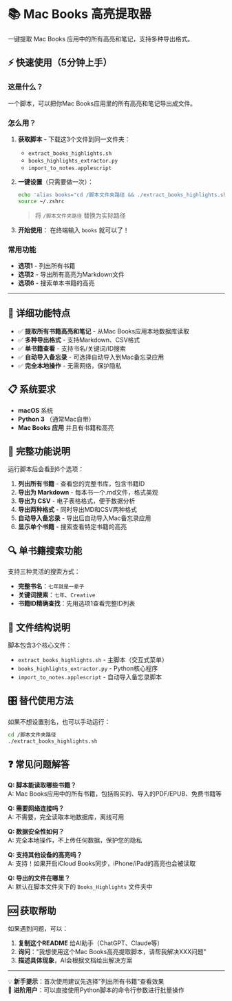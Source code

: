 # 📚 Mac Books 高亮提取器

一键提取 Mac Books 应用中的所有高亮和笔记，支持多种导出格式。

## ⚡ 快速使用（5分钟上手）

### 这是什么？
一个脚本，可以把你Mac Books应用里的所有高亮和笔记导出成文件。

### 怎么用？
1. **获取脚本** - 下载这3个文件到同一文件夹：
   - `extract_books_highlights.sh`
   - `books_highlights_extractor.py` 
   - `import_to_notes.applescript`

2. **一键设置**（只需要做一次）：
   ```bash
   echo 'alias books="cd /脚本文件夹路径 && ./extract_books_highlights.sh"' >> ~/.zshrc
   source ~/.zshrc
   ```
   > 将 `/脚本文件夹路径` 替换为实际路径

3. **开始使用**：
   在终端输入 `books` 就可以了！

### 常用功能
- **选项1** - 列出所有书籍
- **选项2** - 导出所有高亮为Markdown文件  
- **选项6** - 搜索单本书籍的高亮

---

## 🎯 详细功能特点

- ✅ **提取所有书籍高亮和笔记** - 从Mac Books应用本地数据库读取
- ✅ **多种导出格式** - 支持Markdown、CSV格式
- ✅ **单书籍查看** - 支持书名/关键词/ID搜索
- ✅ **自动导入备忘录** - 可选择自动导入到Mac备忘录应用
- ✅ **完全本地操作** - 无需网络，保护隐私

## 📋 系统要求

- **macOS** 系统
- **Python 3** （通常Mac自带）
- **Mac Books 应用** 并且有书籍和高亮

## 📖 完整功能说明

运行脚本后会看到6个选项：

1. **列出所有书籍** - 查看您的完整书库，包含书籍ID
2. **导出为 Markdown** - 每本书一个.md文件，格式美观
3. **导出为 CSV** - 电子表格格式，便于数据分析
4. **导出两种格式** - 同时导出MD和CSV两种格式
5. **自动导入备忘录** - 导出后自动导入Mac备忘录应用
6. **显示单个书籍** - 搜索查看特定书籍的高亮

## 🔍 单书籍搜索功能

支持三种灵活的搜索方式：
- **完整书名**：`七年就是一辈子`
- **关键词搜索**：`七年`、`Creative`
- **书籍ID精确查找**：先用选项1查看完整ID列表

## 📁 文件结构说明

脚本包含3个核心文件：
- `extract_books_highlights.sh` - 主脚本（交互式菜单）
- `books_highlights_extractor.py` - Python核心程序
- `import_to_notes.applescript` - 自动导入备忘录脚本

## 🎛️ 替代使用方法

如果不想设置别名，也可以手动运行：
```bash
cd /脚本文件夹路径
./extract_books_highlights.sh
```

## ❓ 常见问题解答

**Q: 脚本能读取哪些书籍？**  
A: Mac Books应用中的所有书籍，包括购买的、导入的PDF/EPUB、免费书籍等

**Q: 需要网络连接吗？**  
A: 不需要，完全读取本地数据库，离线可用

**Q: 数据安全性如何？**  
A: 完全本地操作，不上传任何数据，保护您的隐私

**Q: 支持其他设备的高亮吗？**  
A: 支持！如果开启iCloud Books同步，iPhone/iPad的高亮也会被读取

**Q: 导出的文件在哪里？**  
A: 默认在脚本文件夹下的 `Books_Highlights` 文件夹中

## 🆘 获取帮助

如果遇到问题，可以：
1. **复制这个README** 给AI助手（ChatGPT、Claude等）
2. **询问**："我想使用这个Mac Books高亮提取脚本，请帮我解决XXX问题"
3. **描述具体现象**，AI会根据文档给出解决方案

---

💡 **新手提示**：首次使用建议先选择"列出所有书籍"查看效果  
🚀 **进阶用户**：可以直接使用Python脚本的命令行参数进行批量操作
